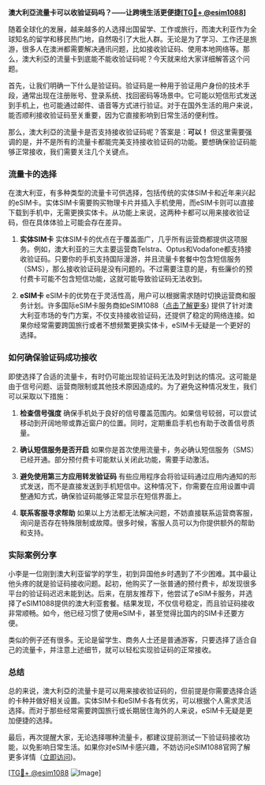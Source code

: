 **澳大利亞流量卡可以收验证码吗？——让跨境生活更便捷[[TG💪+ @esim1088](https://t.me/s/esim1088)]**

随着全球化的发展，越来越多的人选择出国留学、工作或旅行，而澳大利亚作为全球知名的留学和移民热门地，自然吸引了大批人群。无论是为了学习、工作还是旅游，很多人在澳洲都需要解决通讯问题，比如接收验证码、使用本地网络等。那么，澳大利亞的流量卡到底能不能收验证码呢？今天就来给大家详细解答这个问题。

首先，让我们明确一下什么是验证码。验证码是一种用于验证用户身份的技术手段，通常出现在注册账号、登录系统、找回密码等场景中。它可能以短信形式发送到手机上，也可能通过邮件、语音等方式进行验证。对于在国外生活的用户来说，能否顺利接收验证码至关重要，因为它直接影响到日常生活的便利性。

那么，澳大利亞的流量卡是否支持接收验证码呢？答案是：**可以！** 但这里需要强调的是，并不是所有的流量卡都能完美支持接收验证码的功能。要想确保验证码能够正常接收，我们需要关注几个关键点。

### **流量卡的选择**
在澳大利亚，有多种类型的流量卡可供选择，包括传统的实体SIM卡和近年来兴起的eSIM卡。实体SIM卡需要购买物理卡片并插入手机使用，而eSIM卡则可以直接下载到手机中，无需更换实体卡。从功能上来说，这两种卡都可以用来接收验证码，但在具体体验上可能会存在差异。

1. **实体SIM卡**
   实体SIM卡的优点在于覆盖面广，几乎所有运营商都提供这项服务。例如，澳大利亚的三大主要运营商Telstra、Optus和Vodafone都支持接收验证码。只要你的手机支持国际漫游，并且流量卡套餐中包含短信服务（SMS），那么接收验证码是没有问题的。不过需要注意的是，有些廉价的预付费卡可能不包含短信功能，这就可能导致验证码无法收到。

2. **eSIM卡**
   eSIM卡的优势在于灵活性高，用户可以根据需求随时切换运营商和服务计划。许多国际eSIM卡服务商如eSIM1088（[点击了解更多](https://www.esim1088.com)) 提供了针对澳大利亚市场的专门方案，不仅支持接收验证码，还提供了稳定的网络连接。如果你经常需要跨国旅行或者不想频繁更换实体卡，eSIM卡无疑是一个更好的选择。

### **如何确保验证码成功接收**
即使选择了合适的流量卡，有时仍可能出现验证码无法及时到达的情况。这可能是由于信号问题、运营商限制或其他技术原因造成的。为了避免这种情况发生，我们可以采取以下措施：

1. **检查信号强度**
   确保手机处于良好的信号覆盖范围内。如果信号较弱，可以尝试移动到开阔地带或靠近窗户的位置。同时，定期重启手机也有助于改善信号质量。

2. **确认短信服务是否开启**
   如果你是首次使用流量卡，务必确认短信服务（SMS）已经开通。部分预付费卡可能默认关闭此功能，需要手动激活。

3. **避免使用第三方应用转发验证码**
   有些应用程序会将验证码通过应用内通知的形式发送，而不是直接发送到手机短信中。这种情况下，你需要在应用设置中调整通知方式，确保验证码能够正常显示在短信界面上。

4. **联系客服寻求帮助**
   如果以上方法都无法解决问题，不妨直接联系运营商客服，询问是否存在特殊限制或故障。很多时候，客服人员可以为你提供额外的帮助和支持。

### **实际案例分享**
小李是一位刚到澳大利亚留学的学生，初到异国他乡时遇到了不少困难。其中最让他头疼的就是验证码接收问题。起初，他购买了一张普通的预付费卡，却发现很多平台的验证码迟迟未能到达。后来，在朋友推荐下，他尝试了eSIM卡服务，并选择了eSIM1088提供的澳大利亚套餐。结果发现，不仅信号稳定，而且验证码接收非常顺畅。如今，他已经习惯了使用eSIM卡，甚至觉得比国内的SIM卡还要方便。

类似的例子还有很多。无论是留学生、商务人士还是普通游客，只要选择了适合自己的流量卡，并注意上述细节，就可以轻松实现验证码的正常接收。

### **总结**
总的来说，澳大利亞的流量卡是可以用来接收验证码的，但前提是你需要选择合适的卡种并做好相关设置。实体SIM卡和eSIM卡各有优劣，可以根据个人需求灵活选择。而对于那些经常需要跨国旅行或长期居住海外的人来说，eSIM卡无疑是更加便捷的选择。

最后，再次提醒大家，无论选择哪种流量卡，都建议提前测试一下验证码接收功能，以免影响日常生活。如果你对eSIM卡感兴趣，不妨访问eSIM1088官网了解更多详情（[立即访问](https://www.esim1088.com))。

[[TG💪+ @esim1088](https://t.me/s/esim1088) ![Image](https://i.postimg.cc/4NQfJmqS/Snipaste-2025-05-13-00-14-12.png)]